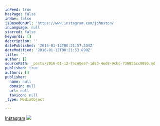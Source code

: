 ```yaml
---
inFeed: true
hasPage: false
inNav: false
isBasedOnUrl: 'https://www.instagram.com/johnston/'
inLanguage: null
starred: false
keywords: []
description: ''
datePublished: '2016-01-12T00:21:57.334Z'
dateModified: '2016-01-12T00:21:53.099Z'
title: ''
author: []
sourcePath: _posts/2016-01-12-7ace0ee7-1d83-4ed8-9cbd-736856cc9890.md
published: true
authors: []
publisher:
  name: null
  domain: null
  url: null
  favicon: null
_type: MediaObject

---
```

[Instagram][0]
![](https://s3-us-west-2.amazonaws.com/the-grid-img/p/21031c29271fddb068debacc0aabfb976a3e2579.jpg)

[0]: https://www.instagram.com/